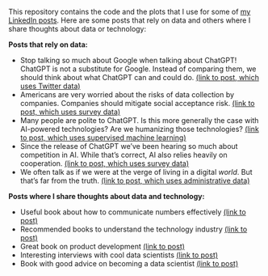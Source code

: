 This repository contains the code and the plots that I use for some of [my LinkedIn posts](https://www.linkedin.com/in/emilio-l/recent-activity/shares/). Here are some posts that rely on data and others where I share thoughts about data or technology:

**Posts that rely on data:**

- Stop talking so much about Google when talking about ChatGPT! ChatGPT is not a substitute for Google. Instead of comparing them, we should think about what ChatGPT can and could do. [(link to post, which uses Twitter data)](https://www.linkedin.com/feed/update/urn:li:activity:7032045940001705985/)
- Americans are very worried about the risks of data collection by companies. Companies should mitigate social acceptance risk. [(link to post, which uses survey data)](https://www.linkedin.com/posts/emilio-l_risks-data-publicopinion-activity-7041452936568180736-GhC5/?utm_source=share&utm_medium=member_desktop)
- Many people are polite to ChatGPT. Is this more generally the case with AI-powered technologies? Are we humanizing those technologies? [(link to post, which uses supervised machine learning)](https://www.linkedin.com/posts/emilio-l_chatgpt-ai-technologies-activity-7051962891687636992-2dl-?utm_source=share&utm_medium=member_desktop)
- Since the release of ChatGPT we’ve been hearing so much about competition in AI. While that’s correct, AI also relies heavily on cooperation. [(link to post, which uses survey data)](https://www.linkedin.com/posts/emilio-l_chatgpt-competition-ai-activity-7064635896960077824-1Wke?utm_source=share&utm_medium=member_desktop)
- We often talk as if we were at the verge of living in a digital *world*. But that’s far from the truth. [(link to post, which uses administrative data)](https://www.linkedin.com/posts/emilio-l_digital-ai-metaverse-activity-7074791555835842561-XIgJ?utm_source=share&utm_medium=member_desktop)

**Posts where I share thoughts about data and technology:**

- Useful book about how to communicate numbers effectively [(link to post)](https://www.linkedin.com/posts/emilio-l_making-numbers-count-the-art-and-science-activity-6955468803992338432-n3Rd?utm_source=share&utm_medium=member_desktop)
- Recommended books to understand the technology industry [(link to post)](https://www.linkedin.com/posts/emilio-l_technology-activity-7016830916022992896-ijgw?utm_source=share&utm_medium=member_desktop)
- Great book on product development [(link to post)](https://www.linkedin.com/posts/emilio-l_inspired-how-to-create-tech-products-customers-activity-6930614779992563712-6Lc-?utm_source=share&utm_medium=member_desktop)
- Interesting interviews with cool data scientists [(link to post)](https://www.linkedin.com/posts/emilio-l_the-data-science-handbook-advice-and-insights-activity-6943309553983795200-WAIt?utm_source=share&utm_medium=member_desktop)
- Book with good advice on becoming a data scientist [(link to post)](https://www.linkedin.com/posts/emilio-l_build-a-career-in-data-science-activity-7006702658065485824-oXO_?utm_source=share&utm_medium=member_desktop)
